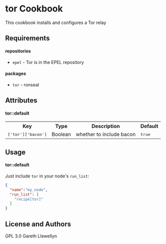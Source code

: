 tor Cookbook
============
This cookbook installs and configures a Tor relay

Requirements
------------

#### repositories
- `epel` - Tor is in the EPEL repository

#### packages
- `tor` - ronseal

Attributes
----------

#### tor::default
<table>
  <tr>
    <th>Key</th>
    <th>Type</th>
    <th>Description</th>
    <th>Default</th>
  </tr>
  <tr>
    <td><tt>['tor']['bacon']</tt></td>
    <td>Boolean</td>
    <td>whether to include bacon</td>
    <td><tt>true</tt></td>
  </tr>
</table>

Usage
-----
#### tor::default

Just include `tor` in your node's `run_list`:

```json
{
  "name":"my_node",
  "run_list": [
    "recipe[tor]"
  ]
}
```

License and Authors
-------------------
GPL 3.0 
Gareth Llewellyn
